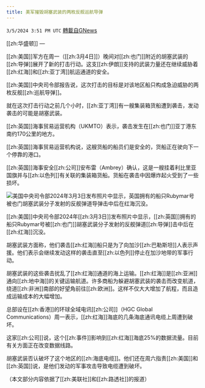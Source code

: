 ```yaml
---
title: 美军摧毁胡塞武装的两枚反舰巡航导弹
---
```

`3/5/2024 3:51 PM UTC` [轉載自GNews](https://gnews.org/articles/2367703)

[[zh:华盛顿]] — 

[[zh:美国]]军方在周一（[[zh:3月4日]]）晚间对[[zh:也门]]附近的胡塞武装的[[zh:导弹]]展开了新的打击行动。这支[[zh:伊朗]]支持的武装力量还在继续威胁着[[zh:红海]]和[[zh:亚丁湾]]航运通道的安全。

[[zh:美国]]中央司令部报告说，这次打击的目标是对该地区船只构成急迫威胁的两枚反舰[[zh:巡航导弹]]。

就在这次打击行动之前几个小时，[[zh:亚丁湾]]有一艘集装箱货船遭到袭击，发动袭击的可能是胡塞武装。

[[zh:英国]]海事贸易运营机构（UKMTO）表示，袭击发生在[[zh:也门]]亚丁港东南约170公里的地方。

[[zh:英国]]海事贸易运营机构说，这艘货船的船员们是安全的，货船正在驶向下一个停靠的港口。

[[zh:英国]]海事安全[[zh:公司]]安布雷（Ambrey）确认，这是一艘挂着利比里亚国旗并与[[zh:以色列]]有关联的集装箱货船。货船在袭击中因爆炸起火受到了一些损坏。

![美国中央司令部2024年3月3日发布照片中显示，英国拥有的船只Rubymar号被也门胡塞武装分子发射的反舰弹道导弹击中后在红海沉没。](https://gdb.voanews.com/c7aefa01-69e1-48a3-a4a3-5e4678df47fe_w250_r0_s.jpg "美国中央司令部2024年3月3日发布照片中显示，英国拥有的船只Rubymar号被也门胡塞武装分子发射的反舰弹道导弹击中后在红海沉没。")

[[zh:美国]]中央司令部2024年[[zh:3月3日]]发布照片中显示，[[zh:英国]]拥有的船只Rubymar号被[[zh:也门]]胡塞武装分子发射的反舰弹道[[zh:导弹]]击中后在[[zh:红海]]沉没。

胡塞武装方面称，他们袭击[[zh:红海]]船只是为了向加沙[[zh:巴勒斯坦]]人表示声援。他们表示会继续发动这样的袭击直至[[zh:以色列]]停止在加沙地带的军事行动。

胡塞武装的这些袭击扰乱了[[zh:红海]]通道的海上运输。[[zh:红海]]是[[zh:亚洲]]通向[[zh:地中海]]的关键运输航道。许多商船为躲避胡塞武装的袭击而改变航道，绕道[[zh:非洲]]南部的好望角前往[[zh:欧洲]]。这样不仅大大增加了航程，而且造成运输成本的大幅增加。

总部设在[[zh:香港]]的环球全域电讯[[zh:公司]]（HGC Global Communications）周一表示，[[zh:红海]]海底的几条海底通讯电缆上周遭到破坏。

这家[[zh:公司]]说，这个[[zh:事件]]影响到[[zh:红海]]海底25%的数据流量。目前有关方面正在改变数据线路。

胡塞武装否认破坏了这个地区的[[zh:海底电缆]]。他们还在周六指责[[zh:美国]]和[[zh:英国]]说，是他们发动的军事攻击导致电缆遭到破坏。

（本文部分内容依据了[[zh:美联社]]和[[zh:路透社]]的报道）
